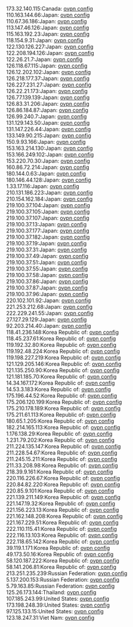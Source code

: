 173.32.140.115:Canada: [ovpn config](vpn/173_32_140_115.ovpn)  
110.163.144.66:Japan: [ovpn config](vpn/110_163_144_66.ovpn)  
110.67.36.186:Japan: [ovpn config](vpn/110_67_36_186.ovpn)  
113.147.46.126:Japan: [ovpn config](vpn/113_147_46_126.ovpn)  
115.163.192.23:Japan: [ovpn config](vpn/115_163_192_23.ovpn)  
118.154.9.31:Japan: [ovpn config](vpn/118_154_9_31.ovpn)  
122.130.126.227:Japan: [ovpn config](vpn/122_130_126_227.ovpn)  
122.208.194.126:Japan: [ovpn config](vpn/122_208_194_126.ovpn)  
122.26.21.7:Japan: [ovpn config](vpn/122_26_21_7.ovpn)  
126.118.67.115:Japan: [ovpn config](vpn/126_118_67_115.ovpn)  
126.12.202.102:Japan: [ovpn config](vpn/126_12_202_102.ovpn)  
126.218.177.37:Japan: [ovpn config](vpn/126_218_177_37.ovpn)  
126.227.231.27:Japan: [ovpn config](vpn/126_227_231_27.ovpn)  
126.22.21.173:Japan: [ovpn config](vpn/126_22_21_173.ovpn)  
126.77.139.139:Japan: [ovpn config](vpn/126_77_139_139.ovpn)  
126.83.31.206:Japan: [ovpn config](vpn/126_83_31_206.ovpn)  
126.86.184.87:Japan: [ovpn config](vpn/126_86_184_87.ovpn)  
126.99.240.7:Japan: [ovpn config](vpn/126_99_240_7.ovpn)  
131.129.143.50:Japan: [ovpn config](vpn/131_129_143_50.ovpn)  
131.147.226.44:Japan: [ovpn config](vpn/131_147_226_44.ovpn)  
133.149.90.215:Japan: [ovpn config](vpn/133_149_90_215.ovpn)  
150.9.93.166:Japan: [ovpn config](vpn/150_9_93_166.ovpn)  
153.163.214.130:Japan: [ovpn config](vpn/153_163_214_130.ovpn)  
153.166.249.102:Japan: [ovpn config](vpn/153_166_249_102.ovpn)  
153.220.70.30:Japan: [ovpn config](vpn/153_220_70_30.ovpn)  
160.86.72.214:Japan: [ovpn config](vpn/160_86_72_214.ovpn)  
180.144.0.63:Japan: [ovpn config](vpn/180_144_0_63.ovpn)  
180.146.44.128:Japan: [ovpn config](vpn/180_146_44_128.ovpn)  
1.33.17.116:Japan: [ovpn config](vpn/1_33_17_116.ovpn)  
210.131.186.223:Japan: [ovpn config](vpn/210_131_186_223.ovpn)  
210.154.162.184:Japan: [ovpn config](vpn/210_154_162_184.ovpn)  
219.100.37.104:Japan: [ovpn config](vpn/219_100_37_104.ovpn)  
219.100.37.105:Japan: [ovpn config](vpn/219_100_37_105.ovpn)  
219.100.37.107:Japan: [ovpn config](vpn/219_100_37_107.ovpn)  
219.100.37.13:Japan: [ovpn config](vpn/219_100_37_13.ovpn)  
219.100.37.177:Japan: [ovpn config](vpn/219_100_37_177.ovpn)  
219.100.37.182:Japan: [ovpn config](vpn/219_100_37_182.ovpn)  
219.100.37.19:Japan: [ovpn config](vpn/219_100_37_19.ovpn)  
219.100.37.31:Japan: [ovpn config](vpn/219_100_37_31.ovpn)  
219.100.37.49:Japan: [ovpn config](vpn/219_100_37_49.ovpn)  
219.100.37.51:Japan: [ovpn config](vpn/219_100_37_51.ovpn)  
219.100.37.55:Japan: [ovpn config](vpn/219_100_37_55.ovpn)  
219.100.37.58:Japan: [ovpn config](vpn/219_100_37_58.ovpn)  
219.100.37.86:Japan: [ovpn config](vpn/219_100_37_86.ovpn)  
219.100.37.87:Japan: [ovpn config](vpn/219_100_37_87.ovpn)  
219.100.37.96:Japan: [ovpn config](vpn/219_100_37_96.ovpn)  
220.102.101.92:Japan: [ovpn config](vpn/220_102_101_92.ovpn)  
221.253.212.68:Japan: [ovpn config](vpn/221_253_212_68.ovpn)  
222.229.241.55:Japan: [ovpn config](vpn/222_229_241_55.ovpn)  
27.127.29.129:Japan: [ovpn config](vpn/27_127_29_129.ovpn)  
92.203.214.40:Japan: [ovpn config](vpn/92_203_214_40.ovpn)  
118.41.236.148:Korea Republic of: [ovpn config](vpn/118_41_236_148.ovpn)  
118.45.237.61:Korea Republic of: [ovpn config](vpn/118_45_237_61.ovpn)  
119.192.32.80:Korea Republic of: [ovpn config](vpn/119_192_32_80.ovpn)  
119.192.48.224:Korea Republic of: [ovpn config](vpn/119_192_48_224.ovpn)  
119.198.227.219:Korea Republic of: [ovpn config](vpn/119_198_227_219.ovpn)  
121.129.205.146:Korea Republic of: [ovpn config](vpn/121_129_205_146.ovpn)  
121.135.250.90:Korea Republic of: [ovpn config](vpn/121_135_250_90.ovpn)  
121.181.185.70:Korea Republic of: [ovpn config](vpn/121_181_185_70.ovpn)  
14.34.167.172:Korea Republic of: [ovpn config](vpn/14_34_167_172.ovpn)  
14.53.3.183:Korea Republic of: [ovpn config](vpn/14_53_3_183.ovpn)  
175.196.44.52:Korea Republic of: [ovpn config](vpn/175_196_44_52.ovpn)  
175.206.120.199:Korea Republic of: [ovpn config](vpn/175_206_120_199.ovpn)  
175.210.178.189:Korea Republic of: [ovpn config](vpn/175_210_178_189.ovpn)  
175.211.61.113:Korea Republic of: [ovpn config](vpn/175_211_61_113.ovpn)  
180.65.1.205:Korea Republic of: [ovpn config](vpn/180_65_1_205.ovpn)  
182.214.165.113:Korea Republic of: [ovpn config](vpn/182_214_165_113.ovpn)  
1.176.138.29:Korea Republic of: [ovpn config](vpn/1_176_138_29.ovpn)  
1.231.79.202:Korea Republic of: [ovpn config](vpn/1_231_79_202.ovpn)  
211.224.135.147:Korea Republic of: [ovpn config](vpn/211_224_135_147.ovpn)  
211.228.54.67:Korea Republic of: [ovpn config](vpn/211_228_54_67.ovpn)  
211.245.15.211:Korea Republic of: [ovpn config](vpn/211_245_15_211.ovpn)  
211.33.208.98:Korea Republic of: [ovpn config](vpn/211_33_208_98.ovpn)  
218.39.9.161:Korea Republic of: [ovpn config](vpn/218_39_9_161.ovpn)  
220.116.226.67:Korea Republic of: [ovpn config](vpn/220_116_226_67.ovpn)  
220.84.82.220:Korea Republic of: [ovpn config](vpn/220_84_82_220.ovpn)  
220.85.9.101:Korea Republic of: [ovpn config](vpn/220_85_9_101.ovpn)  
221.139.211.149:Korea Republic of: [ovpn config](vpn/221_139_211_149.ovpn)  
221.147.19.32:Korea Republic of: [ovpn config](vpn/221_147_19_32.ovpn)  
221.156.223.13:Korea Republic of: [ovpn config](vpn/221_156_223_13.ovpn)  
221.162.148.208:Korea Republic of: [ovpn config](vpn/221_162_148_208.ovpn)  
221.167.229.51:Korea Republic of: [ovpn config](vpn/221_167_229_51.ovpn)  
222.110.115.41:Korea Republic of: [ovpn config](vpn/222_110_115_41.ovpn)  
222.116.13.103:Korea Republic of: [ovpn config](vpn/222_116_13_103.ovpn)  
222.118.65.142:Korea Republic of: [ovpn config](vpn/222_118_65_142.ovpn)  
39.119.1.171:Korea Republic of: [ovpn config](vpn/39_119_1_171.ovpn)  
49.173.50.16:Korea Republic of: [ovpn config](vpn/49_173_50_16.ovpn)  
58.120.187.222:Korea Republic of: [ovpn config](vpn/58_120_187_222.ovpn)  
58.141.206.81:Korea Republic of: [ovpn config](vpn/58_141_206_81.ovpn)  
213.251.235.239:Russian Federation: [ovpn config](vpn/213_251_235_239.ovpn)  
5.137.200.153:Russian Federation: [ovpn config](vpn/5_137_200_153.ovpn)  
5.79.163.85:Russian Federation: [ovpn config](vpn/5_79_163_85.ovpn)  
125.26.173.144:Thailand: [ovpn config](vpn/125_26_173_144.ovpn)  
107.185.243.99:United States: [ovpn config](vpn/107_185_243_99.ovpn)  
173.198.248.39:United States: [ovpn config](vpn/173_198_248_39.ovpn)  
97.125.133.15:United States: [ovpn config](vpn/97_125_133_15.ovpn)  
123.18.247.31:Viet Nam: [ovpn config](vpn/123_18_247_31.ovpn)  
